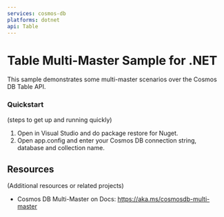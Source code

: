 ```yaml
---
services: cosmos-db
platforms: dotnet
api: Table
---
```


# Table Multi-Master Sample for .NET

This sample demonstrates some multi-master scenarios over the Cosmos DB Table API.


### Quickstart
(steps to get up and running quickly)

1. Open in Visual Studio and do package restore for Nuget.
2. Open app.config and enter your Cosmos DB connection string, database and collection name.



## Resources

(Additional resources or related projects)

- Cosmos DB Multi-Master on Docs: https://aka.ms/cosmosdb-multi-master
